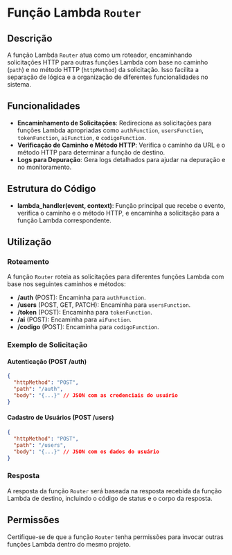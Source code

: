 # Função Lambda `Router`

## Descrição

A função Lambda `Router` atua como um roteador, encaminhando solicitações HTTP para outras funções Lambda com base no caminho (`path`) e no método HTTP (`httpMethod`) da solicitação. Isso facilita a separação de lógica e a organização de diferentes funcionalidades no sistema.

## Funcionalidades

- **Encaminhamento de Solicitações**: Redireciona as solicitações para funções Lambda apropriadas como `authFunction`, `usersFunction`, `tokenFunction`, `aiFunction`, e `codigoFunction`.
- **Verificação de Caminho e Método HTTP**: Verifica o caminho da URL e o método HTTP para determinar a função de destino.
- **Logs para Depuração**: Gera logs detalhados para ajudar na depuração e no monitoramento.

## Estrutura do Código

- **lambda_handler(event, context)**: Função principal que recebe o evento, verifica o caminho e o método HTTP, e encaminha a solicitação para a função Lambda correspondente.

## Utilização

### Roteamento

A função `Router` roteia as solicitações para diferentes funções Lambda com base nos seguintes caminhos e métodos:

- **/auth** (POST): Encaminha para `authFunction`.
- **/users** (POST, GET, PATCH): Encaminha para `usersFunction`.
- **/token** (POST): Encaminha para `tokenFunction`.
- **/ai** (POST): Encaminha para `aiFunction`.
- **/codigo** (POST): Encaminha para `codigoFunction`.

### Exemplo de Solicitação

#### Autenticação (POST /auth)
```json
{
  "httpMethod": "POST",
  "path": "/auth",
  "body": "{...}" // JSON com as credenciais do usuário
}
```

#### Cadastro de Usuários (POST /users)
```json
{
  "httpMethod": "POST",
  "path": "/users",
  "body": "{...}" // JSON com os dados do usuário
}
```

### Resposta

A resposta da função `Router` será baseada na resposta recebida da função Lambda de destino, incluindo o código de status e o corpo da resposta.

## Permissões

Certifique-se de que a função `Router` tenha permissões para invocar outras funções Lambda dentro do mesmo projeto.

